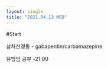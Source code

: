 ```yaml
---
layout: single
title: "2021.04.13 MED"
---
```


#Start


삼차신경통 - gabapentin/carbamazepine

유방암 공부  -21:00
